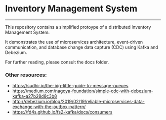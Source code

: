 # Inventory Management System

------

This repository contains a simplified protoype of a distributed Inventory Management System.

It demonstrates the use of microservices architecture, event-driven communication, 
and database change data capture (CDC) using Kafka and Debezium.

For further reading, please consult the docs folder.

### Other resources:
- https://sudhir.io/the-big-little-guide-to-message-queues
- https://medium.com/nagoya-foundation/simple-cdc-with-debezium-kafka-a27b28d8c3b8
- http://debezium.io/blog/2019/02/19/reliable-microservices-data-exchange-with-the-outbox-pattern/
- https://fd4s.github.io/fs2-kafka/docs/consumers

